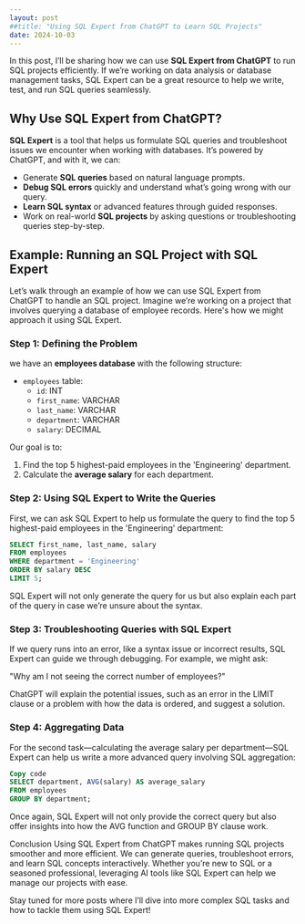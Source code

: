 ```yaml
---
layout: post
##title: "Using SQL Expert from ChatGPT to Learn SQL Projects"
date: 2024-10-03
---
```


In this post, I’ll be sharing how we can use **SQL Expert from ChatGPT** to run SQL projects efficiently. If we’re working on data analysis or database management tasks, SQL Expert can be a great resource to help we write, test, and run SQL queries seamlessly.

## Why Use SQL Expert from ChatGPT?

**SQL Expert** is a tool that helps us formulate SQL queries and troubleshoot issues we encounter when working with databases. It’s powered by ChatGPT, and with it, we can:

- Generate **SQL queries** based on natural language prompts.
- **Debug SQL errors** quickly and understand what’s going wrong with our query.
- **Learn SQL syntax** or advanced features through guided responses.
- Work on real-world **SQL projects** by asking questions or troubleshooting queries step-by-step.

## Example: Running an SQL Project with SQL Expert

Let’s walk through an example of how we can use SQL Expert from ChatGPT to handle an SQL project. Imagine we’re working on a project that involves querying a database of employee records. Here's how we might approach it using SQL Expert.

### Step 1: Defining the Problem

we have an **employees database** with the following structure:

- `employees` table:
  - `id`: INT
  - `first_name`: VARCHAR
  - `last_name`: VARCHAR
  - `department`: VARCHAR
  - `salary`: DECIMAL

Our goal is to:

1. Find the top 5 highest-paid employees in the 'Engineering' department.
2. Calculate the **average salary** for each department.

### Step 2: Using SQL Expert to Write the Queries

First, we can ask SQL Expert to help us formulate the query to find the top 5 highest-paid employees in the 'Engineering' department:

```sql
SELECT first_name, last_name, salary
FROM employees
WHERE department = 'Engineering'
ORDER BY salary DESC
LIMIT 5;
```
SQL Expert will not only generate the query for us but also explain each part of the query in case we’re unsure about the syntax.

### Step 3: Troubleshooting Queries with SQL Expert
If we query runs into an error, like a syntax issue or incorrect results, SQL Expert can guide we through debugging. For example, we might ask:

"Why am I not seeing the correct number of employees?"

ChatGPT will explain the potential issues, such as an error in the LIMIT clause or a problem with how the data is ordered, and suggest a solution.

### Step 4: Aggregating Data
For the second task—calculating the average salary per department—SQL Expert can help us write a more advanced query involving SQL aggregation:

```sql
Copy code
SELECT department, AVG(salary) AS average_salary
FROM employees
GROUP BY department;
```
Once again, SQL Expert will not only provide the correct query but also offer insights into how the AVG function and GROUP BY clause work.

Conclusion
Using SQL Expert from ChatGPT makes running SQL projects smoother and more efficient. We can generate queries, troubleshoot errors, and learn SQL concepts interactively. Whether you’re new to SQL or a seasoned professional, leveraging AI tools like SQL Expert can help we manage our projects with ease.

Stay tuned for more posts where I’ll dive into more complex SQL tasks and how to tackle them using SQL Expert!
